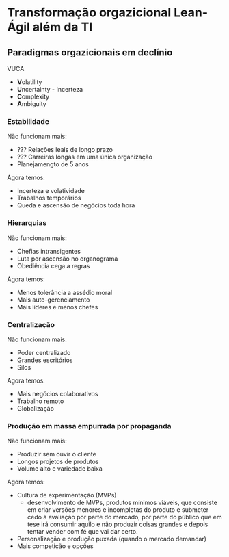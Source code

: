 # Transformação orgazicional Lean-Ágil além da TI

## Paradigmas orgazicionais em declínio

VUCA

- **V**olatility
- **U**ncertainty - Incerteza
- **C**omplexity
- **A**mbiguity

### Estabilidade

Não funcionam mais:

- ??? Relações leais de longo prazo
- ??? Carreiras longas em uma única organização
- Planejamengto de 5 anos

Agora temos:

- Incerteza e volatividade
- Trabalhos temporários
- Queda e ascensão de negócios toda hora
 
### Hierarquias

Não funcionam mais:

- Chefias intransigentes
- Luta por ascensão no organograma
- Obediência cega a regras

Agora temos:

- Menos tolerância a assédio moral
- Mais auto-gerenciamento
- Mais líderes e menos chefes

### Centralização

Não funcionam mais:

- Poder centralizado
- Grandes escritórios
- Silos

Agora temos:

- Mais negócios colaborativos
- Trabalho remoto
- Globalização

### Produção em massa empurrada por propaganda

Não funcionam mais:

- Produzir sem ouvir o cliente
- Longos projetos de produtos
- Volume alto e variedade baixa

Agora temos:

- Cultura de experimentação (MVPs)
  - desenvolvimento de MVPs, produtos mínimos viáveis, que consiste em criar versões menores e incompletas do produto e submeter cedo à avaliação por parte do mercado, por parte do público que em tese irá consumir aquilo e não produzir coisas grandes e depois tentar vender com fé que vai dar certo.
- Personalização e produção puxada (quando o mercado demandar)
- Mais competição e opções

